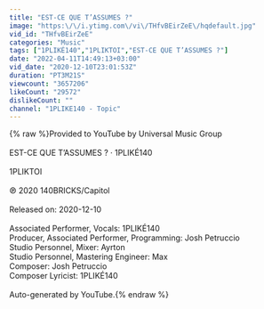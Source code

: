 ```yaml
---
title: "EST-CE QUE T’ASSUMES ?"
image: "https:\/\/i.ytimg.com\/vi\/THfvBEirZeE\/hqdefault.jpg"
vid_id: "THfvBEirZeE"
categories: "Music"
tags: ["1PLIKÉ140","1PLIKTOI","EST-CE QUE T’ASSUMES ?"]
date: "2022-04-11T14:49:13+03:00"
vid_date: "2020-12-10T23:01:53Z"
duration: "PT3M21S"
viewcount: "3657206"
likeCount: "29572"
dislikeCount: ""
channel: "1PLIKE140 - Topic"
---
```

{% raw %}Provided to YouTube by Universal Music Group<br /><br />EST-CE QUE T’ASSUMES ? · 1PLIKÉ140<br /><br />1PLIKTOI<br /><br />℗ 2020 140BRICKS/Capitol<br /><br />Released on: 2020-12-10<br /><br />Associated  Performer, Vocals: 1PLIKÉ140<br />Producer, Associated  Performer, Programming: Josh Petruccio<br />Studio  Personnel, Mixer: Ayrton<br />Studio  Personnel, Mastering  Engineer: Max<br />Composer: Josh Petruccio<br />Composer  Lyricist: 1PLIKÉ140<br /><br />Auto-generated by YouTube.{% endraw %}
